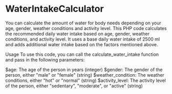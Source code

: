 # WaterIntakeCalculator
You can calculate the amount of water for body needs depending on your age, gender, weather conditions and activity level.
This PHP code calculates the recommended daily water intake based on age, gender, weather conditions, and activity level. It uses a base daily water intake of 2500 ml and adds additional water intake based on the factors mentioned above.

Usage
To use this code, you can call the calculate_water_intake function and pass in the following parameters:

$age: The age of the person in years (integer)
$gender: The gender of the person, either "male" or "female" (string)
$weather_condition: The weather conditions, either "hot" or "normal" (string)
$activity_level: The activity level of the person, either "sedentary", "moderate", or "active" (string)
